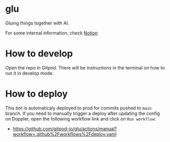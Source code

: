 # glu

Gluing things together with AI.

For some internal information, check [Notion](https://www.notion.so/gitpod/Glu-bot-226504f6aa1b4b89a2fe5ff974c2aa52)

# How to develop

Open the repo in Gitpod. There will be instructions in the terminal on how to run it in develop mode.

# How to deploy

This bot is automaticaly deployed to prod for commits pushed to `main` branch. If you need to manually trigger a deploy after updating the config on Doppler, open the following workflow link and click on `Run workflow`:
- https://github.com/gitpod-io/glu/actions/manual?workflow=.github%2Fworkflows%2Fdeploy.yaml
